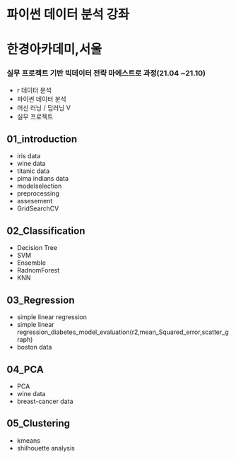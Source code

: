 # 파이썬 데이터 분석 강좌

# 한경아카데미,서울
### 실무 프로젝트 기반 빅데이터 전략 마에스트로 과정(21.04 ~21.10)
- r 데이터 분석
- 파이썬 데이터 분석
- 머신 러닝 / 딥러닝 V
- 실무 프로젝트

## 01_introduction 
- iris data
- wine data
- titanic data
- pima indians data
- modelselection
- preprocessing
- assesement
- GridSearchCV

## 02_Classification
- Decision Tree
- SVM
- Ensemble
- RadnomForest
- KNN

## 03_Regression
- simple linear regression
- simple linear regression_diabetes_model_evaluation(r2,mean_Squared_error,scatter_graph)
- boston data

## 04_PCA
 - PCA
 - wine data
 - breast-cancer data
 
## 05_Clustering
- kmeans
- shilhouette analysis 

